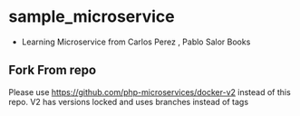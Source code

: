 # sample_microservice

- Learning Microservice from Carlos Perez , Pablo Salor Books


## Fork From repo
Please use https://github.com/php-microservices/docker-v2 instead of this repo. V2 has versions locked and uses branches instead of tags
